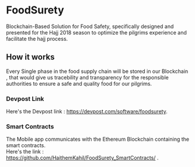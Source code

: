 # FoodSurety
Blockchain-Based Solution for Food Safety, specifically designed and presented for the Hajj 2018 season to optimize the pilgrims experience and facilitate the hajj process. <br>
## How it works 
Every Single phase in the food supply chain will be stored in our Blockchain , that would give us tracebility and transparency for the responsible authorities to ensure a safe and quality food for our pilgrims.<br>
### Devpost Link
Here's the Devpost link : https://devpost.com/software/foodsurety.
### Smart Contracts
The Mobile app communicates with the Ethereum Blockchain containing the smart contracts. <br>
Here's the link :  https://github.com/HaithemKahil/FoodSurety_SmartContracts/ .

